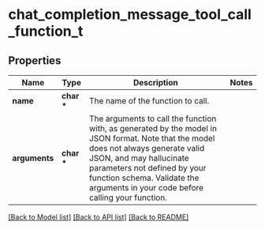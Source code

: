 # chat_completion_message_tool_call_function_t

## Properties
Name | Type | Description | Notes
------------ | ------------- | ------------- | -------------
**name** | **char \*** | The name of the function to call. | 
**arguments** | **char \*** | The arguments to call the function with, as generated by the model in JSON format. Note that the model does not always generate valid JSON, and may hallucinate parameters not defined by your function schema. Validate the arguments in your code before calling your function. | 

[[Back to Model list]](../README.md#documentation-for-models) [[Back to API list]](../README.md#documentation-for-api-endpoints) [[Back to README]](../README.md)


